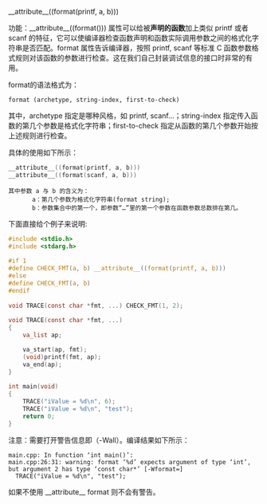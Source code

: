 \_\_attribute__((format(printf, a, b))) 

功能：\_\_attribute__((format())) 属性可以给被**声明的函数**加上类似 printf 或者 scanf 的特征，它可以使编译器检查函数声明和函数实际调用参数之间的格式化字符串是否匹配。format 属性告诉编译器，按照 printf, scanf 等标准 C 函数参数格式规则对该函数的参数进行检查。这在我们自己封装调试信息的接口时非常的有用。

format的语法格式为：

`format (archetype, string-index, first-to-check)`

其中，archetype 指定是哪种风格，如 printf, scanf...；string-index 指定传入函数的第几个参数是格式化字符串；first-to-check 指定从函数的第几个参数开始按上述规则进行检查。

具体的使用如下所示：

```c
__attribute__((format(printf, a, b)))
__attribute__((format(scanf, a, b)))
```

```
其中参数 a 与 b 的含义为：
　　　　a：第几个参数为格式化字符串(format string);
　　　　b：参数集合中的第一个，即参数“…”里的第一个参数在函数参数总数排在第几。
```

下面直接给个例子来说明:

```c
#include <stdio.h>
#include <stdarg.h>
 
#if 1
#define CHECK_FMT(a, b) __attribute__((format(printf, a, b)))
#else
#define CHECK_FMT(a, b)
#endif
 
void TRACE(const char *fmt, ...) CHECK_FMT(1, 2);
 
void TRACE(const char *fmt, ...)
{
    va_list ap;

    va_start(ap, fmt);
    (void)printf(fmt, ap);
    va_end(ap);
}
 
int main(void)
{
    TRACE("iValue = %d\n", 6);
    TRACE("iValue = %d\n", "test");
    return 0;
}
```

注意：需要打开警告信息即（-Wall）。编译结果如下所示：
```
main.cpp: In function ‘int main()’:
main.cpp:26:31: warning: format ‘%d’ expects argument of type ‘int’, but argument 2 has type ‘const char*’ [-Wformat=]
  TRACE("iValue = %d\n", "test");
```

如果不使用 \_\_attribute__ format 则不会有警告。
